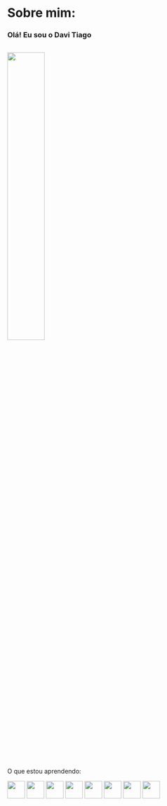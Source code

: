 # Sobre mim:

### Olá! Eu sou o Davi Tiago 
##


</div>
<div >
  <a href="https://github.com/DaviTiago">
  <img width="41%" src="https://github-readme-stats.vercel.app/api/top-langs/?username=DaviTiago&layout=compact&hide_border=true&langs_count=7&bg_color=0d1117&text_color=6BD1D1&title_color=7da6ff"/>
  </a>
</div>

##
O que estou aprendendo:

<img src="https://cdn.jsdelivr.net/gh/devicons/devicon/icons/c/c-original.svg" width="40" height="40"/> <img src="https://cdn.jsdelivr.net/gh/devicons/devicon/icons/java/java-original.svg" width="40" height="40"/> <img src="https://cdn.jsdelivr.net/gh/devicons/devicon/icons/javascript/javascript-original.svg" width="40" height="40" /> <img src="https://cdn.jsdelivr.net/gh/devicons/devicon@latest/icons/html5/html5-original.svg" width="40" height="40" /> <img src="https://cdn.jsdelivr.net/gh/devicons/devicon@latest/icons/css3/css3-original.svg" width="40" height="40" /> <img src="https://cdn.jsdelivr.net/gh/devicons/devicon@latest/icons/php/php-original.svg" width="40" height="40" /> <img src="https://cdn.jsdelivr.net/gh/devicons/devicon@latest/icons/python/python-original-wordmark.svg" width="40" height="40" /> <img src="https://cdn.jsdelivr.net/gh/devicons/devicon@latest/icons/react/react-original-wordmark.svg"  width="40" height="40" />
          
